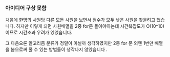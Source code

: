### 아이디어 구상 못함
처음에 한명의 사원당 다른 모든 사원을 보면서 점수가 모두 낮은 사원을 찾을려고 했습니다. 하지만 이렇게 되면 사원배열을 2중 for문 돌아야하는데 시간복잡도가 O(10^10) 이므로 시간초과 우려가 있었습니다.

그 다음으론 알고리즘 분류가 정렬이 아닐까 생각하였지만 2중 for 문 외엔 1번만 배열을 봄으로써 풀 수 있는 방법들이 생각나지 않았습니다 .


